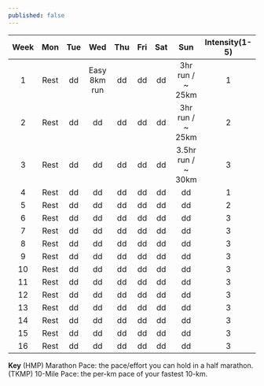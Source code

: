 ```yaml
---
published: false
---
```



|     Week    | Mon  | Tue | Wed | Thu | Fri | Sat | Sun | Intensity(1-5) |
|:-----------:|:----:|:---:|:---:|:---:|:---:|:---:|:---:|:--------------:|
| 1           | Rest | dd  | Easy 8km run  | dd  | dd  | dd  | 3hr run / ~ 25km  | 1  | 
| 2           | Rest | dd  | dd  | dd  | dd  | dd  | 3hr run / ~ 25km  | 2  | 
| 3           | Rest | dd  | dd  | dd  | dd  | dd  | 3.5hr run / ~ 30km  | 3  | 
| 4           | Rest | dd  | dd  | dd  | dd  | dd  | dd  | 1  | 
| 5           | Rest | dd  | dd  | dd  | dd  | dd  | dd  | 2  | 
| 6           | Rest | dd  | dd  | dd  | dd  | dd  | dd  | 3  | 
| 7           | Rest | dd  | dd  | dd  | dd  | dd  | dd  | 3  |
| 8           | Rest | dd  | dd  | dd  | dd  | dd  | dd  | 3  |
| 9           | Rest | dd  | dd  | dd  | dd  | dd  | dd  | 3  |
| 10          | Rest | dd  | dd  | dd  | dd  | dd  | dd  | 3  |
| 11          | Rest | dd  | dd  | dd  | dd  | dd  | dd  | 3  |
| 12          | Rest | dd  | dd  | dd  | dd  | dd  | dd  | 3  |
| 13          | Rest | dd  | dd  | dd  | dd  | dd  | dd  | 3  |
| 14          | Rest | dd  | dd  | dd  | dd  | dd  | dd  | 3  |
| 15          | Rest | dd  | dd  | dd  | dd  | dd  | dd  | 3  |
| 16          | Rest | dd  | dd  | dd  | dd  | dd  | dd  | 3  |

**Key**
(HMP) Marathon Pace: the pace/effort you can hold in a half marathon.
(TKMP) 10-Mile Pace: the per-km pace of your fastest 10-km.

